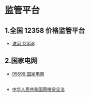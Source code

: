 # 监管平台

## 1.全国 12358 价格监管平台

- [ 访问 12358](http://12358.ndrc.gov.cn/)


## 2.国家电网

- [95598 国家电网](http://www.95598.cn/person/index.shtml)





## 
- [中华人民共和国网络安全法](http://www.npc.gov.cn/npc/xinwen/2016-11/07/content_2001605.htm)
